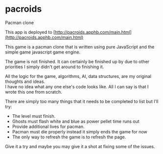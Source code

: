 # pacroids
Pacman clone

This app is deployed to [http://pacroids.apphb.com/main.html](http://pacroids.apphb.com/main.html)

This game is a pacman clone that is written using pure JavaScript and the simple game javascript game engine.

The game is not finished.  It can certainly be finished up by due to other priorities I simply didn't get around to finishing it.

All the logic for the game, algorithms, AI, data structures, are my original thoughts and ideas.  
I have no idea what any one else's code looks like.
All I can say is that I wrote this one from scratch.

There are simply too many things that it needs to be completed to list but I'll try:

  * The level must finish.
  * Ghosts must flash white and blue as power pellet time runs out
  * Provide additional lives for pacman.
  * Pacman must die properly instead it simply ends the game for now
  * The only way to refresh the game is to refresh the page.

Give it a try and maybe you may give it a shot at fixing some of the issues.


